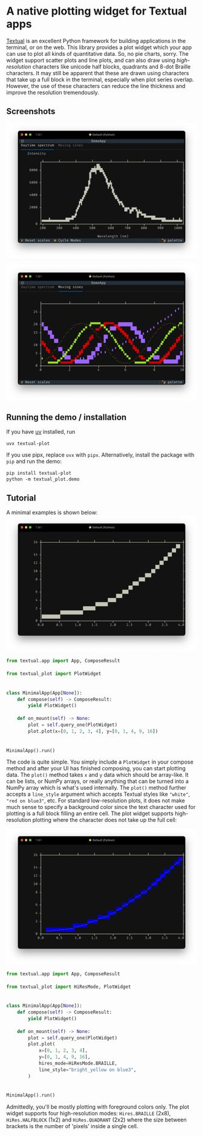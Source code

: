 # A native plotting widget for Textual apps

[Textual](https://www.textualize.io/) is an excellent Python framework for building applications in the terminal, or on the web. This library provides a plot widget which your app can use to plot all kinds of quantitative data. So, no pie charts, sorry. The widget support scatter plots and line plots, and can also draw using _high-resolution_ characters like unicode half blocks, quadrants and 8-dot Braille characters. It may still be apparent that these are drawn using characters that take up a full block in the terminal, especially when plot series overlap. However, the use of these characters can reduce the line thickness and improve the resolution tremendously.

## Screenshots

![screenshot of day-time spectrum](docs/images/screenshot-spectrum.png)

![screenshot of moving sines](docs/images/screenshot-moving-sines.png)

## Running the demo / installation

If you have [uv](https://astral.sh/uv/) installed, run
```console
uvx textual-plot
```
If you use pipx, replace `uvx` with `pipx`. Alternatively, install the package with `pip` and run the demo:
```console
pip install textual-plot
python -m textual_plot.demo
```

## Tutorial

A minimal examples is shown below:
![screenshot of minimal example](docs/images/screenshot-minimal.png)
```python
from textual.app import App, ComposeResult

from textual_plot import PlotWidget


class MinimalApp(App[None]):
    def compose(self) -> ComposeResult:
        yield PlotWidget()

    def on_mount(self) -> None:
        plot = self.query_one(PlotWidget)
        plot.plot(x=[0, 1, 2, 3, 4], y=[0, 1, 4, 9, 16])


MinimalApp().run()
```
The code is quite simple. You simply include a `PlotWidget` in your compose method and after your UI has finished composing, you can start plotting data. The `plot()` method takes `x` and `y` data which should be array-like. It can be lists, or NumPy arrays, or really anything that can be turned into a NumPy array which is what's used internally. The `plot()` method further accepts a `line_style` argument which accepts Textual styles like `"white"`, `"red on blue3"`, etc. For standard low-resolution plots, it does not make much sense to specify a background color since the text character used for plotting is a full block filling an entire cell. The plot widget supports high-resolution plotting where the character does not take up the full cell:

![screenshot of minimal hires example](docs/images/screenshot-minimal-hires.png)

```python
from textual.app import App, ComposeResult

from textual_plot import HiResMode, PlotWidget


class MinimalApp(App[None]):
    def compose(self) -> ComposeResult:
        yield PlotWidget()

    def on_mount(self) -> None:
        plot = self.query_one(PlotWidget)
        plot.plot(
            x=[0, 1, 2, 3, 4],
            y=[0, 1, 4, 9, 16],
            hires_mode=HiResMode.BRAILLE,
            line_style="bright_yellow on blue3",
        )


MinimalApp().run()
```
Admittedly, you'll be mostly plotting with foreground colors only. The plot widget supports four high-resolution modes: `Hires.BRAILLE` (2x8), `HiRes.HALFBLOCK` (1x2) and `HiRes.QUADRANT` (2x2) where the size between brackets is the number of 'pixels' inside a single cell.

